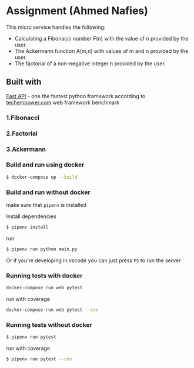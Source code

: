 
# Assignment (Ahmed Nafies)

This micro service handles the following:
* Calculating a Fibonacci number F(n) with the value of n provided by the user.
* The Ackermann function A(m,n) with values of m and n provided by the user.
* The factorial of a non-negative integer n provided by the user.

## Built with

[Fast API](https://fastapi.tiangolo.com/) - one the fastest python framework according to [techempower.com](https://www.techempower.com/benchmarks/#section=data-r18&hw=ph&test=db&l=zijzen-f) web framework benchmark 

### 1.Fibonacci


### 2.Factorial


### 3.Ackermann


### Build and run using docker

```sh
$ docker-compose up --build
```

### Build and run without docker

make sure that `pipenv` is installed

Install dependencies
```sh
$ pipenv install
```

run
```sh
$ pipenv run python main.py
```
Or if you're developing in vscode you can just press `F5` to run the server

### Running tests with docker

```sh
docker-compose run web pytest 
```

run with coverage
```sh
docker-compose run web pytest --cov
```
### Running tests without docker

```sh
$ pipenv run pytest
```

run with coverage

```sh
$ pipenv run pytest --cov
```
